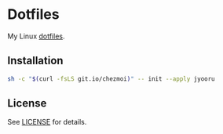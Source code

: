 # Dotfiles

My Linux [dotfiles](https://dotfiles.github.io/).

## Installation

```bash
sh -c "$(curl -fsLS git.io/chezmoi)" -- init --apply jyooru
```

## License

See [LICENSE](LICENSE) for details.
